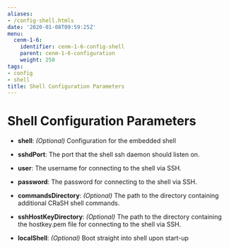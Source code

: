 ```yaml
---
aliases:
- /config-shell.htmls
date: '2020-01-08T09:59:25Z'
menu:
  cenm-1-6:
    identifier: cenm-1-6-config-shell
    parent: cenm-1-6-configuration
    weight: 250
tags:
- config
- shell
title: Shell Configuration Parameters
---
```



# Shell Configuration Parameters


* **shell**:
*(Optional)* Configuration for the embedded shell


* **sshdPort**:
The port that the shell ssh daemon should listen on.


* **user**:
The username for connecting to the shell via SSH.


* **password**:
The password for connecting to the shell via SSH.


* **commandsDirectory**:
*(Optional)* The path to the directory containing additional CRaSH shell commands.


* **sshHostKeyDirectory**:
*(Optional)* The path to the directory containing the hostkey.pem file for connecting to the shell via SSH.


* **localShell**:
*(Optional)* Boot straight into shell upon start-up
